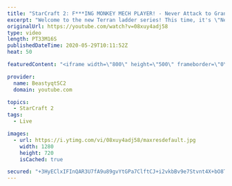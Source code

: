 ```yaml
---
title: "StarCraft 2: F***ING MONKEY MECH PLAYER! - Never Attack to Grandmaster"
excerpt: "Welcome to the new Terran ladder series! This time, it's \"Never Attack to Grandmaster!\" In this challenge, I play as Terran on the EU ladder, and in every game I'm not allowed to attack with any units except for using Ghosts. I'm allowed to make any army units for defending, as long as I don't attack"
originalUrl: https://youtube.com/watch?v=08xuy4adj58
type: video
length: PT33M16S
publishedDateTime: 2020-05-29T10:11:52Z
heat: 50

featuredContent: "<iframe width=\"800\" height=\"500\" frameborder=\"0\" src=\"https://www.youtube.com/embed/08xuy4adj58\" allow=\"accelerometer; autoplay; encrypted-media; gyroscope; picture-in-picture\" allowfullscreen></iframe>"

provider:
  name: BeastyqtSC2
  domain: youtube.com

topics:
  - StarCraft 2
tags:
  - Live

images:
  - url: https://i.ytimg.com/vi/08xuy4adj58/maxresdefault.jpg
    width: 1280
    height: 720
    isCached: true

secured: "+3HyEClxIFInQAR3U7fA9u89gvYtGPa7ClftCJ+i2vkbBv9e7Stvnt4X+bO8TIllJfqCVDGIXc4w3NLsdbOO0oAdEZnimPA/ZXR/kMcmfTgVjYlB7YGX66mqv61VAB7CuPhHGiYAFhUKZrT7bLGifq3Lp1i/zsSoX20f3niJOFu3nXVxdU8Tplh233opp5XFS/iS1qN3b8Xcn53lTnMNCJO/+377IRZr3sQ2iF+PCBMRyrh7OaGX+Z6aOyXHFE4yGsoeZHEDrMojD/LtU5dyGzAv/LcLAiSYn2O/RWTN4Wr8mHkATd72+mY0nUzGBFCQKZegQzvg0+QXt7EEqPtRLZQrfNrob9yVyY+6CEGpWQF9j+3d7QDO0amE6E9OxbtLFc2y5LsYX75sBJmfLzCUCiUNJjztxmV2pFH/OKYQMrU=;oXWfZR7CdUdiLL99Vuxq/Q=="
---
```


